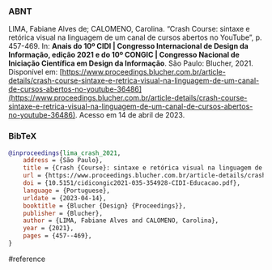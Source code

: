 ### ABNT
LIMA, Fabiane Alves de; CALOMENO, Carolina. “Crash Course: sintaxe e retórica visual na linguagem de um canal de cursos abertos no YouTube”, p. 457-469. In: **Anais do 10º CIDI | Congresso Internacional de Design da Informação, edição 2021 e do 10º CONGIC | Congresso Nacional de Iniciação Científica em Design da Informação**. São Paulo: Blucher, 2021. Disponível em: [https://www.proceedings.blucher.com.br/article-details/crash-course-sintaxe-e-retrica-visual-na-linguagem-de-um-canal-de-cursos-abertos-no-youtube-36486](https://www.proceedings.blucher.com.br/article-details/crash-course-sintaxe-e-retrica-visual-na-linguagem-de-um-canal-de-cursos-abertos-no-youtube-36486). Acesso em 14 de abril de 2023.

### BibTeX
```bibtex
@inproceedings{lima_crash_2021,
	address = {São Paulo},
	title = {Crash {Course}: sintaxe e retórica visual na linguagem de um canal de cursos abertos no {YouTube}},
	url = {https://www.proceedings.blucher.com.br/article-details/crash-course-sintaxe-e-retrica-visual-na-linguagem-de-um-canal-de-cursos-abertos-no-youtube-36486},
	doi = {10.5151/cidicongic2021-035-354928-CIDI-Educacao.pdf},
	language = {Portuguese},
	urldate = {2023-04-14},
	booktitle = {Blucher {Design} {Proceedings}},
	publisher = {Blucher},
	author = {LIMA, Fabiane Alves and CALOMENO, Carolina},
	year = {2021},
	pages = {457--469},
}
```

#reference